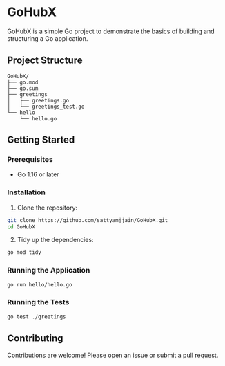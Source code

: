 # GoHubX

GoHubX is a simple Go project to demonstrate the basics of building and structuring a Go application.

## Project Structure

```
GoHubX/
├── go.mod
├── go.sum
├── greetings
│   ├── greetings.go
│   └── greetings_test.go
└── hello
    └── hello.go
```

## Getting Started

### Prerequisites

- Go 1.16 or later

### Installation

1. Clone the repository:

```bash
git clone https://github.com/sattyamjjain/GoHubX.git
cd GoHubX
```

2. Tidy up the dependencies:

```bash
go mod tidy
```

### Running the Application

```bash
go run hello/hello.go
```

### Running the Tests

```bash
go test ./greetings
```

## Contributing

Contributions are welcome! Please open an issue or submit a pull request.
